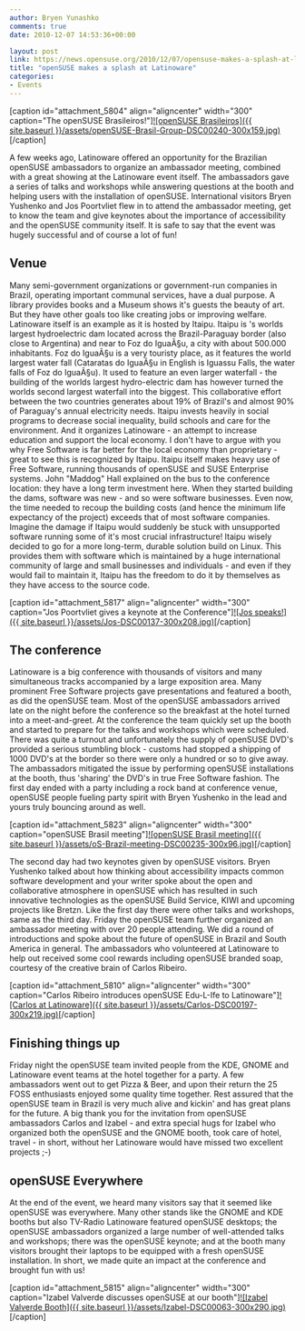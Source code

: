 ```yaml
---
author: Bryen Yunashko
comments: true
date: 2010-12-07 14:53:36+00:00

layout: post
link: https://news.opensuse.org/2010/12/07/opensuse-makes-a-splash-at-latinoware/
title: "openSUSE makes a splash at Latinoware"
categories:
- Events
---
```

[caption id="attachment_5804" align="aligncenter" width="300" caption="The openSUSE Brasileiros!"][![openSUSE Brasileiros]({{ site.baseurl }}/assets/openSUSE-Brasil-Group-DSC00240-300x159.jpg)](https://news.opensuse.org/2010/12/07/opensuse-makes-a-splash-at-latinoware/sony-dsc/)[/caption]

A few weeks ago, Latinoware offered an opportunity for the Brazilian openSUSE ambassadors to organize an ambassador meeting, combined with a great showing at the Latinoware event itself. The ambassadors gave a series of talks and workshops while answering questions at the booth and helping users with the installation of openSUSE. International visitors Bryen Yushenko and Jos Poortvliet flew in to attend the ambassador meeting, get to know the team and give keynotes about the importance of accessibility and the openSUSE community itself. It is safe to say that the event was hugely successful and of course a lot of fun!

<!-- more -->


## Venue


Many semi-government organizations or government-run companies in Brazil, operating important communal services, have a dual purpose. A library provides books and a Museum shows it's guests the beauty of art. But they have other goals too like creating jobs or improving welfare. Latinoware itself is an example as it is hosted by Itaipu. Itaipu is 's worlds largest hydroelectric dam located across the Brazil-Paraguay border (also close to Argentina) and near to Foz do IguaÃ§u, a city with about 500.000 inhabitants. Foz do IguaÃ§u is a very touristy place, as it features the world largest water fall (Cataratas do IguaÃ§u in English is Iguassu Falls, the water falls of Foz do IguaÃ§u). It used to feature an even larger waterfall - the building of the worlds largest hydro-electric dam has however turned the worlds second largest waterfall into the biggest. This collaborative effort between the two countries generates about 19% of Brazil's and almost 90% of Paraguay's annual electricity needs. Itaipu invests heavily in social programs to decrease social  inequality, build schools and care for the environment. And it organizes Latinoware - an attempt to increase education and support the local economy. I don't have to argue with you why Free Software is far better for the local economy than proprietary - great to see this is recognized by Itaipu. Itaipu itself makes heavy use of Free Software, running thousands of openSUSE and SUSE Enterprise systems. John "Maddog" Hall explained on the bus to the conference location: they have a long term investment here. When they started building the dams, software was new - and so were software businesses. Even now, the time needed to recoup the building costs (and hence the minimum life expectancy of the project) exceeds that of most software companies. Imagine the damage if Itaipu would suddenly be stuck with unsupported software running some of it's most crucial infrastructure! Itaipu wisely decided to go for a more long-term, durable solution build on Linux. This provides them with software which is maintained by a huge international community of large and small businesses and individuals - and even if they would fail to maintain it, Itaipu has the freedom to do it by themselves as they have access to the source code.

[caption id="attachment_5817" align="aligncenter" width="300" caption="Jos Poortvliet gives a keynote at the Conference"][![Jos speaks!]({{ site.baseurl }}/assets/Jos-DSC00137-300x208.jpg)](https://news.opensuse.org/2010/12/07/opensuse-makes-a-splash-at-latinoware/sony-dsc-5/)[/caption]


## The conference


Latinoware is a big conference with thousands of visitors and many simultaneous tracks accompanied by a large exposition area. Many prominent Free Software projects gave presentations and featured a booth, as did the openSUSE team. Most of the openSUSE ambassadors arrived late on the night before the conference so the breakfast at the hotel turned into a meet-and-greet. At the conference the team quickly set up the booth and started to prepare for the talks and workshops which were scheduled. There was quite a turnout and unfortunately the supply of openSUSE DVD's provided a serious stumbling block - customs had stopped a shipping of 1000 DVD's at the border so there were only a hundred or so to give away. The ambassadors mitigated the issue by performing openSUSE installations at the booth, thus 'sharing' the DVD's in true Free Software fashion. The first day ended with a party including a rock band at conference venue, openSUSE people fueling party spirit with Bryen Yushenko in the lead and yours truly bouncing around as well.

[caption id="attachment_5823" align="aligncenter" width="300" caption="openSUSE Brasil meeting"][![openSUSE Brasil meeting]({{ site.baseurl }}/assets/oS-Brazil-meeting-DSC00235-300x96.jpg)](https://news.opensuse.org/2010/12/07/opensuse-makes-a-splash-at-latinoware/sony-dsc-7/)[/caption]

The second day had two keynotes given by openSUSE visitors. Bryen Yushenko talked about how thinking about accessibility impacts common software development and your writer spoke about the open and collaborative atmosphere in openSUSE which has resulted in such innovative technologies as the openSUSE Build Service, KIWI and upcoming projects like Bretzn. Like the first day there were other talks and workshops, same as the third day. Friday the openSUSE team further organized an ambassador meeting with over 20 people attending. We did a round of introductions and spoke about the future of openSUSE in Brazil and South America in general. The ambassadors who volunteered at Latinoware to help out received some cool rewards including openSUSE branded soap, courtesy of the creative brain of Carlos Ribeiro.

[caption id="attachment_5810" align="aligncenter" width="300" caption="Carlos Ribeiro introduces openSUSE Edu-L-Ife to Latinoware"][![Carlos at Latinoware]({{ site.baseurl }}/assets/Carlos-DSC00197-300x219.jpg)](https://news.opensuse.org/2010/12/07/opensuse-makes-a-splash-at-latinoware/sony-dsc-2/)[/caption]


## Finishing things up


Friday night the openSUSE team invited people from the KDE, GNOME and Latinoware event teams at the hotel together for a party. A few ambassadors went out to get Pizza & Beer, and upon their return the 25 FOSS enthusiasts enjoyed some quality time together. Rest assured that the openSUSE team in Brazil is very much alive and kickin' and has great plans for the future. A big thank you for the invitation from openSUSE ambassadors Carlos and Izabel - and extra special hugs for Izabel who organized both the openSUSE and the GNOME booth, took care of hotel, travel - in short, without her Latinoware would have missed two excellent projects ;-)


## openSUSE Everywhere


At the end of the event, we heard many visitors say that it seemed like openSUSE was everywhere. Many other stands like the GNOME and KDE booths but also TV-Radio Latinoware featured openSUSE desktops; the openSUSE ambassadors organized a large number of well-attended talks and workshops; there was the openSUSE keynote; and at the booth many visitors brought their laptops to be equipped with a fresh openSUSE installation. In short, we made quite an impact at the conference and brought fun with us!

[caption id="attachment_5815" align="aligncenter" width="300" caption="Izabel Valverde discusses openSUSE at our booth"][![Izabel Valverde Booth]({{ site.baseurl }}/assets/Izabel-DSC00063-300x290.jpg)](https://news.opensuse.org/2010/12/07/opensuse-makes-a-splash-at-latinoware/sony-dsc-4/)[/caption]		
